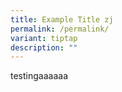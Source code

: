 ```yaml
---
title: Example Title zj
permalink: /permalink/
variant: tiptap
description: ""
---
```

<p>testingaaaaaa</p>